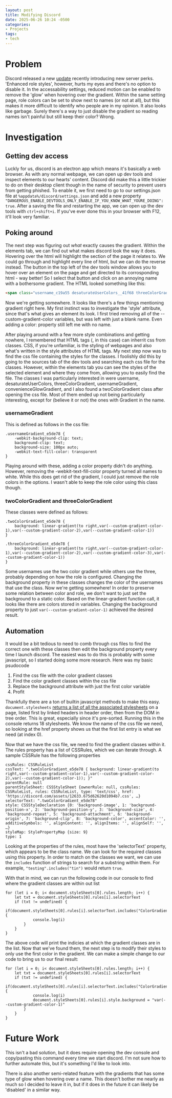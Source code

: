 ```yaml
---
layout: post
title: Modifying Discord
date: 2025-06-26 10:24 -0500
categories:
- Projects
tags:
- tech
---
```

# Problem

Discord released a new [update](https://discord.com/blog/get-more-from-your-boosts-with-new-server-perks) recently introducing new server perks.  'Enhanced role styles', however, hurts my eyes and there's no option to disable it.  In the accessability settings, reduced motion can be enabled to remove the 'glow' when hovering over the gradient.  Within the same setting page, role colors can be set to show next to names (or not at all), but this makes it more difficult to identify who people are in my opinion.  It also looks like garbage.  Surely there's a way to just disable the gradient so reading names isn't painful but still keep their color?  Wrong.

# Investigation

## Getting dev access

Luckly for us, discord is an electron app which means it's basically a web browser.  As with any normal webpage, we can open up dev tools and inspect elements to our hearts' content.  Discord did make this a little trickier to do on their desktop client though in the name of security to prevent users from getting phished.  To enable it, we first need to go to our settings.json file at `%appdata%/discord/settings.json` and add a new property `"DANGEROUS_ENABLE_DEVTOOLS_ONLY_ENABLE_IF_YOU_KNOW_WHAT_YOURE_DOING": true`.  After a saving the file and restarting the app, we can open up the dev tools with `ctrl+shift+i`.  If you've ever done this in your browser with F12, it'll look very familiar.

## Poking around

The next step was figuring out *what* exactly causes the gradient.  Within the elements tab, we can find out what makes discord look the way it does.  Hovering over the html will highlight the section of the page it relates to.  We could go through and highlight every line of html, but we can do the reverse instead.  The button in the top left of the dev tools window allows you to hover over an element on the page and get directed to its corrosponding html - way better!  So I select that button and click on an annoying name with a bothersome gradient.  The HTML looked something like this:

```HTML
<span class="username_c19a55 desaturateUserColors__41f68 threeColorGradient_e5de78 usernameGradient_e5de78 convenienceGlowGradient_e5de78 clickable_c19a55" aria-expanded="false" data-text="redacted_username" role="button" tabindex="0" style="--custom-gradient-color-1: #a9c9ff; --custom-gradient-color-2: #ffbbec; --custom-gradient-color-3: #ffc3a0; text-decoration-color: rgb(169, 201, 255);">redacted_username</span>
```

Now we're getting somewhere.  It looks like there's a few things mentioning gradient right here.  My first instinct was to investigate the 'style' attribute, since that's what gives an element its look.  I first tried removing all of the --custom-gradient-color variables, but was left with just a blank name.  Even adding a color: property still left me with no name.

After playing around with a few more style combinations and getting nowhere, I remembered that HTML tags (<span>, in this case) can inherrit css from classes.  CSS, if you're unfamiliar, is the styling of webpages and also what's written in the style attributes of HTML tags.  My next step now was to find the css file containing the styles for the classes.  I foolishly did this by going to the sources tab of the dev tools and searching each css file for the classes.  However, within the elements tab you can see the styles of the selected element and where they come from, allowing you to easily find the file.  The classes I was particularly interested in were username, desaturateUserColors, threeColorGradient, usernameGradient, convenienceGlowGradient, and I also found a twoColorGradient class after opening the css file.  Most of them ended up not being particularly interesting, except for (believe it or not) the ones with Gradient in the name.

### usernameGradient

This is defined as follows in the css file:
```
.usernameGradient_e5de78 {
    -webkit-background-clip: text;
    background-clip: text;
    background-size: 100px auto;
    -webkit-text-fill-color: transparent
}
```
Playing around with these, adding a color property didn't do anything.  However, removing the -webkit-text-fill-color property turned all names to white.  While this does get rid of the gradient, I could just remove the role colors in the options.  I wasn't able to keep the role color using this class though.


### twoColorGradient and threeColorGradient

These classes were defined as follows:

```
.twoColorGradient_e5de78 {
    background: linear-gradient(to right,var(--custom-gradient-color-1),var(--custom-gradient-color-2),var(--custom-gradient-color-1))
}

.threeColorGradient_e5de78 {
    background: linear-gradient(to right,var(--custom-gradient-color-1),var(--custom-gradient-color-2),var(--custom-gradient-color-3),var(--custom-gradient-color-1))
}
```
Some usernames use the two color gradient while others use the three, probably depending on how the role is configured.  Changing the background property in these classes changes the color of the usernames that use the class.  Now we're getting somewhere!  In order to preserve some relation between color and role, we don't want to just set the background to a static color.  Based on the linear-gradient function call, it looks like there are colors stored in variables.  Changing the background property to just `var(--custom-gradient-color-1)` achieved the desired result.


## Automation

It would be a bit tedious to need to comb through css files to find the correct one with these classes then edit the background property every time I launch discord.  The easiest was to do this is probably with some javascript, so I started doing some more research.  Here was my basic psudocode

1. Find the css file with the color gradient classes
2. Find the color gradient classes within the css file
3. Replace the background attribute with just the first color variable
4. Profit

Thankfully there are a ton of builtin javascript methods to make this easy.  `document.stylesheets` [returns a list of all the associated stylesheets](https://developer.mozilla.org/en-US/docs/Web/API/Document/styleSheets) on a page, listed first by linked headers in header order, then from the DOM in tree order.  This is great, especially since it's pre-sorted.  Running this in the console returns 18 stylesheets.  We know the name of the css file we need, so looking at the href property shows us that the first list entry is what we need (at index 0).

Now that we have the css file, we need to find the gradient classes within it.  The rules property has a list of CSSRules, which we can iterate through.  A sample CSSRule has the following properties

```
cssRules: CSSRuleList
cssText: ".twoColorGradient_e5de78 { background: linear-gradient(to right,var(--custom-gradient-color-1),var(--custom-gradient-color-2),var(--custom-gradient-color-1)); }"
parentRule: null
parentStyleSheet: CSSStyleSheet {ownerRule: null, cssRules: CSSRuleList, rules: CSSRuleList, type: 'text/css', href: 'https://discord.com/assets/12633.675d62620d1094b7.css', …}
selectorText: ".twoColorGradient_e5de78"
style: CSSStyleDeclaration {0: 'background-image', 1: 'background-position-x', 2: 'background-position-y', 3: 'background-size', 4: 'background-repeat', 5: 'background-attachment', 6: 'background-origin', 7: 'background-clip', 8: 'background-color', accentColor: '', additiveSymbols: '', alignContent: '', alignItems: '', alignSelf: '', …}
styleMap: StylePropertyMap {size: 9}
type: 1
```

Looking at the properties of the rules, most have the 'selectorText' property, which appears to be the class name.  We can look for the required classes using this property.  In order to match on the classes we want, we can use the `includes` function of strings to search for a substring within them.  For example, `"testing".includes("tin")` would return `true`.

With that in mind, we can run the following code in our console to find where the gradient classes are within out list

```
for (let i = 0; i< document.styleSheets[0].rules.length; i++) {
    let txt = document.styleSheets[0].rules[i].selectorText
    if (txt != undefined) {
        if(document.styleSheets[0].rules[i].selectorText.includes("ColorGradient")) {
            console.log(i)
        }
    }
}
```

The above code will print the indicies at which the gradient classes are in the list.  Now that we've found them, the next step is to modify their styles to only use the first color in the gradient.  We can make a simple change to our code to bring us to our final result:

```
for (let i = 0; i< document.styleSheets[0].rules.length; i++) {
    let txt = document.styleSheets[0].rules[i].selectorText
    if (txt != undefined) {
        if(document.styleSheets[0].rules[i].selectorText.includes("ColorGradient")) {
            console.log(i)
            document.styleSheets[0].rules[i].style.background = "var(--custom-gradient-color-1)"
        }
    }
}
```

# Future Work

This isn't a bad solution, but it does require opening the dev console and copy/pasting this command every time we start discord.  I'm not sure how to further automate this, but it's something I'd like to look into.

There is also another semi-related feature with the gradients that has some type of glow when hovering over a name.  This doesn't bother me nearly as much so I decided to leave it in, but if it does in the future it can likely be 'disabled' in a similar way.